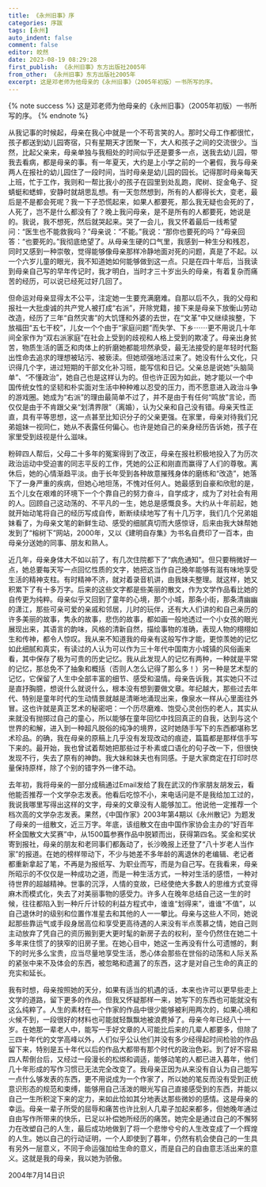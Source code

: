 ```yaml
---
title: 《永州旧事》序
categories: 序跋
tags: [永州]
auto_indent: false
comment: false
editor: 皎然
date: 2023-08-19 08:29:28
first_publish: 《永州旧事》东方出版社2005年
from_other: 《永州旧事》东方出版社2005年
excerpt: 这是邓老师为他母亲的《永州旧事》（2005年初版）一书所写的序。
---
```

{% note success %}
这是邓老师为他母亲的《永州旧事》（2005年初版）一书所写的序。
{% endnote %}

从我记事的时候起，母亲在我心中就是一个不苟言笑的人。那时父母工作都很忙，孩子都送到幼儿园寄宿，只有星期天才团聚一下，大人和孩子之间的交流很少。当然，比起父亲来，母亲单独与我相处的时间似乎还是要多一点，送我去幼儿园，带我去看病，都是母亲的事。有一年夏天，大约是上小学之前的一个暑假，我与母亲两人在报社的幼儿园住了一段时间，当时母亲是幼儿园的园长。记得那时母亲每天上班，忙于工作，我则和一帮比我小的孩子在园里到处乱跑，爬树、捉金龟子、捉蜻蜓和蟋蟀，安静时就胡思乱想。有一天忽然想到，所有的人都得长大，变老，最后是不是都会死呢？我一下子恐慌起来，如果人都要死，那么我无疑也会死的了，人死了，岂不是什么都没有了？晚上我问母亲，是不是所有的人都要死，她说是的。我说，我不想死，然后就哭起来。哭了一会儿，我又怀着最后一线希望问：“医生也不能救我吗？”母亲说：“不能。”我说：“那你也要死的吗？”母亲回答：“也要死的。”我彻底绝望了。从母亲生硬的口气里，我感到一种生分和残忍，同时又感到一种崇敬，觉得能够像母亲那样冷静地面对死的问题，真是了不起。以一个六岁儿童的眼光，我不知道她如何能够做到这一点。只是在四十年后，当我读到母亲自己写的早年传记时，我才明白，当时才三十岁出头的母亲，有着复杂而痛苦的经历，可以说已经死过好几回了。

但命运对母亲显得太不公平，注定她一生要充满磨难。自那以后不久，我的父母和报社一大批虔诚的共产党人被打成“右派”，开除党籍，接下来是母亲下放衡山劳动改造，经历了三年“自然灾害”的大饥馑和外婆的去世，在“文革”中又继续挨整，下放福田“五七干校”，儿女一个个由于“家庭问题”而失学、下乡⋯⋯更不用说几十年间全家作为“双右派家庭”在社会上受到的歧视和人格上受到的欺凌了。母亲出身贫苦，物质生活的匮乏和肉体上的折磨她都能坦然承受，最无法接受的是年轻时代豁出性命去追求的理想被玷污、被亵渎。但她顽强地活过来了。她没有什么文化，只识得几个字，进过短期的干部文化补习班，能写信和日记。父亲总是说她“头脑简单”、“不懂政治”，她自己也是这样认为的。但也许正因为如此，她才能以一个中国传统女性的坚韧和朴实面对生活中种种难以忍受的压力，而不愿意进入政治斗争的游戏圈。她成为“右派”的理由最简单不过了，并不是由于有任何“鸣放”言论，而仅仅是由于不肯跟父亲“划清界限”（离婚），认为父亲和自己没有错。母亲天性正直，具有平等思想，这一点甚至比知识分子的父亲更强。在家里，母亲对待我们兄弟姐妹一视同仁，她从不表露任何偏心。也许是她自己的亲身经历告诉她，孩子在家里受到歧视是什么滋味。

粉碎四人帮后，父母二十多年的冤案得到了改正，母亲在报社积极地投入了为历次政治运动中受迫害的同志平反的工作，凭她的公正和刚直而赢得了人们的尊敬。离休后，她的心情渐趋平淡。由于长年受到各种故意摧残身体的磨练和“改造”，她落下了一身严重的疾病，但她心地坦荡，不愧对任何人。她最感到自豪和欣慰的是，五个儿女在艰难的环境下一个个靠自己的努力奋斗，自学成才，成为了对社会有用的人。回顾自己这动荡的、不平凡的一生，她总是感慨良多。大约从十年前起，她就开始动笔将自己的经历写成自传，断断续续地写了有十几万字，我们几个兄弟姐妹看了，为母亲文笔的新鲜生动、感受的细腻真切而大感惊讶，后来由我大妹帮她发到了“榕树下”网站，2000年，又以《建明自存集》为书名自费印了一百本，由母亲分送她的同事、朋友和熟人。

近几年，母亲身体大不如以前了，有几次住院都下了“病危通知”。但只要稍微好一点，她总要每天写一点回忆性质的文字，她把这当作自己晚年能够有滋有味地享受生活的精神支柱。有时精神不济，就对着录音机讲，由我妹夫整理。就这样，她又积累下了有十多万字。后来的这些文字都是些美丽的散文，作为文学作品看比她的自传更为纯粹。母亲似乎又回到了童年的心境，那个小城，那条小街，那条清幽幽的潇江，那些可亲可爱的亲戚和邻居，儿时的玩伴，还有大人们讲的和自己亲历的许多美丽的故事，隽永的故事，悲伤的故事，都如画一般地透过一个小女孩的眼光展现出来，其语言的韵味，风格的清新自然，描绘事物的准确，表现人物的栩栩如生和传神，都令人惊叹。我从来不知道我的母亲有这般写作才能，更惊羡她的记忆如此细腻和真实，有读过的人认为可以作为三十年代中国南方小城镇的风俗画来看，其中保存了极为可贵的历史记忆。我从此发现人的记忆有两种，一种就是平常的记忆，那总免不了抽象和概括（否则人怎么记得了那么多！）另一种是艺术型的记忆，它保留了人生中全部丰富的细节、感受和温情。母亲告诉我，其实她只不过是直抒胸臆，想说什么就说什么，根本没有想到要做文章。年纪越大，那些过去年代、特别是童年时代的生动情景就越是清晰地涌现出来，像泉水一样从心里面往外冒。这也许就是真正艺术的秘密吧：一个历尽磨难、饱受心灵创伤的老人，其实从来就没有抛掷过自己的童心，所以能够在童年回忆中找回真正的自我，达到与这个世界的和解，进入到一种超凡脱俗的纯净的境界，这时她随手写下的东西都堪称艺术珍品。的确，我在母亲的原稿上几乎没有发现改动的痕迹，篇篇都是那样信手写下来的。最开始，我也曾试着帮她把那些过于朴素或口语化的句子改一下，但很快发现不行，失去了原有的神韵。我大妹和妹夫也有同感。于是大家商定在打印时尽量保持原样，除了个别的错字外一律不动。

去年初，我将母亲的一部分成稿通过Email发给了我在武汉的作家朋友胡发云，看他能否推荐一个文学杂志发表。他看后吃惊不小，来电话问是不是我给加工过的，我说我哪里写得出这样的文字，母亲的文章没有人能够加工。他说他一定推荐一个档次高的文学杂志发表。果然，《中国作家》2003年第4期以《永州散记》为题发了母亲的一组散文，近三万字。年底，该组散文在由中国作家协会主办的“好百年杯全国散文大奖赛”中，从1500篇参赛作品中脱颖而出，获得第四名。奖金和奖状寄到报社，母亲的朋友和老同事们都轰动了，长沙晚报上还登了“八十岁老人当作家”的报道。在她的榜样带动下，不少与她差不多年龄的离退休的老编辑、老记者都重新拿起了笔，不再是为报纸写、为职业而写，而是为自己写。在我看来，母亲所昭示的不仅仅是一种成功之道，而是一种生活方式，一种对生活的感悟，一种对待世界的超越精神。世事的沉浮，人情的变故，已经使绝大多数人的思维方式变得麻木而模式化，失去了对美丽事物的感受力。许多人在晚年总结自己这一生的时候，往往都陷入到一种斤斤计较的利益方程式中，谁谁“划得来”，谁谁“不值”，以自己退休时的级别和位置作准星去和其他的人一一攀比。母亲与这些人不同，她说起那些靠运气或手段身居高位和享受更高待遇的人来没有半点羡慕之情，她自己则主动放弃了凭自己的资历搬到更大更时髦的新房子去的权利，至今仍然住在她二十多年来住惯了的狭窄的旧房子里。在她心目中，她这一生再没有什么可遗憾的，剩下的时光多么宝贵，应当尽量地享受生活，悉心体会那些在世俗的动荡和人际关系的紧张中来不及体会的东西，被忽略和遗漏了的东西，这才是对自己生命的真正的充实和延长。

我有时想，母亲按照她的天分，如果有适当的机遇的话，本来也许可以更早些走上文学的道路，留下更多的作品。但我又怀疑那样一来，她写下的东西也可能就没有这么纯粹了。人生的素材在一个作家的作品中很少能够被利用两次的，如果心境和火候不到，一段很好的材料也可能就轻飘飘地被浪费掉了。母亲今年已经八十一岁。在她那一辈老人中，能写一手好文章的人可能比后来的几辈人都要多，但除了三四十年代的文学高峰以外，人们似乎公认他们并没有多少经得起时间检验的作品留下来，特别是五十年代以后的作品大都带有那个时代的政治色彩。到了好不容易四人帮倒台后，又经过一段漫长的松绑和调适，能够动笔的人都已进入暮年，他们几十年形成的写作习惯已无法完全改变了。我母亲正因为从来没有自认为自己能写一点什么够发表的东西，更不用说成为一个作家了，所以她的笔反而没有受到正统意识形态的规范和束缚，能够用自己活泼的眼光写自己直接感受到的东西，并能以自己一生所积淀下来的定力，来如此恰如其分地表达那些微妙的感情。这是母亲的幸运。母亲一辈子所受的屈辱和痛苦也许比别人几辈子加起来都多，但她晚年通过自由写作所带来的快乐，已足以补偿她所经历的痛苦。她完全是通过自己的不懈努力在改塑自己的人生，最后成功地做到了将一个悲惨兮兮的人生改变成了一个辉煌的人生。她以自己的行动证明，一个人即使到了暮年，仍然有机会使自己的一生具有另外一层意义，不同于命运强加给生命的意义，而是自己的自由意志活出来的意义。这就是我的母亲，我以她为骄傲。

2004年7月14日识
